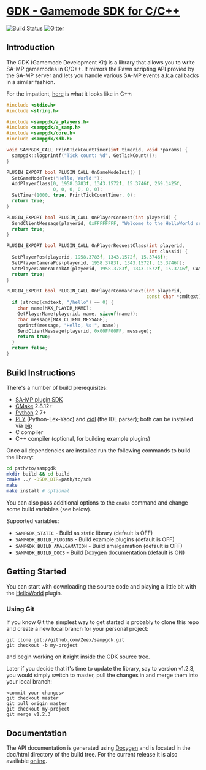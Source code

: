 [GDK - Gamemode SDK for C/C++][github]
========================================

[![Build Status][build_status]][build]
[![Gitter][gitter_badge]][gitter]

Introduction
-------------

The GDK (Gamemode Development Kit) is a library that allows you to write
SA-MP gamemodes in C/C++. It mirrors the Pawn scripting API provied by
the SA-MP server and lets you handle various SA-MP events a.k.a callbacks
in a similar fashion.

For the impatient, [here](plugins/helloworld/helloworld.cpp) is what it
looks like in C++:

```c++
#include <stdio.h>
#include <string.h>

#include <sampgdk/a_players.h>
#include <sampgdk/a_samp.h>
#include <sampgdk/core.h>
#include <sampgdk/sdk.h>

void SAMPGDK_CALL PrintTickCountTimer(int timerid, void *params) {
  sampgdk::logprintf("Tick count: %d", GetTickCount());
}

PLUGIN_EXPORT bool PLUGIN_CALL OnGameModeInit() {
  SetGameModeText("Hello, World!");
  AddPlayerClass(0, 1958.3783f, 1343.1572f, 15.3746f, 269.1425f,
                 0, 0, 0, 0, 0, 0);
  SetTimer(1000, true, PrintTickCountTimer, 0);
  return true;
}

PLUGIN_EXPORT bool PLUGIN_CALL OnPlayerConnect(int playerid) {
  SendClientMessage(playerid, 0xFFFFFFFF, "Welcome to the HelloWorld server!");
  return true;
}

PLUGIN_EXPORT bool PLUGIN_CALL OnPlayerRequestClass(int playerid,
                                                    int classid) {
  SetPlayerPos(playerid, 1958.3783f, 1343.1572f, 15.3746f);
  SetPlayerCameraPos(playerid, 1958.3783f, 1343.1572f, 15.3746f);
  SetPlayerCameraLookAt(playerid, 1958.3783f, 1343.1572f, 15.3746f, CAMERA_CUT);
  return true;
}

PLUGIN_EXPORT bool PLUGIN_CALL OnPlayerCommandText(int playerid,
                                                   const char *cmdtext) {
  if (strcmp(cmdtext, "/hello") == 0) {
    char name[MAX_PLAYER_NAME];
    GetPlayerName(playerid, name, sizeof(name));
    char message[MAX_CLIENT_MESSAGE];
    sprintf(message, "Hello, %s!", name);
    SendClientMessage(playerid, 0x00FF00FF, message);
    return true;
  }
  return false;
}
```

Build Instructions
------------------

There's a number of build prerequisites:

* [SA-MP plugin SDK][sdk]
* [CMake][cmake] 2.8.12+
* [Python][python] 2.7+
* [PLY][ply] (Python-Lex-Yacc) and [cidl][cidl] (the IDL parser);
  both can be installed via [pip][pip]
* C compiler
* C++ compiler (optional, for building example plugins)

Once all dependencies are installed run the following commands to build
the library:

```sh
cd path/to/sampgdk
mkdir build && cd build
cmake ../ -DSDK_DIR=path/to/sdk
make
make install # optional
```

You can also pass additional options to the `cmake` command and change
some build variables (see below).

Supported variables:

* `SAMPGDK_STATIC`             - Build as static library (default is OFF)
* `SAMPGDK_BUILD_PLUGINS`      - Build example plugins (default is OFF)
* `SAMPGDK_BUILD_AMALGAMATION` - Build amalgamation (default is OFF)
* `SAMPGDK_BUILD_DOCS`         - Build Doxygen documentation (default is ON)

Getting Started
---------------

You can start with downloading the source code and playing a little bit
with the [HelloWorld][helloworld] plugin.

### Using Git

If you know Git the simplest way to get started is probably to clone this
repo and create a new local branch for your personal project:

```
git clone git://github.com/Zeex/sampgdk.git
git checkout -b my-project
```

and begin working on it right inside the GDK source tree.

Later if you decide that it's time to update the library, say to version
v1.2.3, you would simply switch to master, pull the changes in and merge
them into your local branch:

```
<commit your changes>
git checkout master
git pull origin master
git checkout my-project
git merge v1.2.3
```

Documentation
-------------

The API documentation is generated using [Doxygen][doxygen] and is located
in the doc/html directory of the build tree. For the current release it is
also available [online][online-docs].

[github]: https://github.com/Zeex/sampgdk
[build]: https://travis-ci.org/Zeex/sampgdk
[build_status]: https://travis-ci.org/Zeex/sampgdk.png?branch=master
[gitter]: (https://gitter.im/Zeex/sampgdk?utm_source=badge&utm_medium=badge&utm_campaign=pr-badge&utm_content=badge)
[gitter_badge]: https://badges.gitter.im/Join%20Chat.svg
[helloworld]: plugins/helloworld
[sdk]: https://github.com/Zeex/samp-plugin-sdk
[cmake]: http://cmake.org
[python]: http://python.org
[ply]: http://www.dabeaz.com/ply/
[cidl]: https://github.com/Zeex/cidl
[pip]: https://pip.pypa.io/en/latest/
[wiki-tutorial]: https://github.com/Zeex/sampgdk/wiki/Setting-up-GDK-with-CMake
[doxygen]: http://www.stack.nl/~dimitri/doxygen/
[online-docs]: http://zeex.github.io/sampgdk/doc/html/index.html
[forums]: http://forum.sa-mp.com/showthread.php?t=421090
